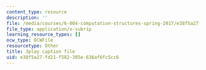 ```yaml
---
content_type: resource
description: ''
file: /media/courses/6-004-computation-structures-spring-2017/e38f5a27fd21f582385e636af6fc5cc6_O6yw1qkECig.srt
file_type: application/x-subrip
learning_resource_types: []
ocw_type: OCWFile
resourcetype: Other
title: 3play caption file
uid: e38f5a27-fd21-f582-385e-636af6fc5cc6
---
```

